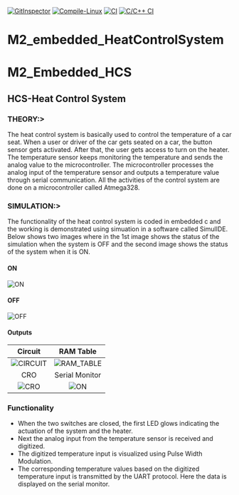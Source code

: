 [![GitInspector](https://github.com/Asif78-00/M2_embedded_HeatControlSyst/actions/workflows/Gitinspector.yml/badge.svg)](https://github.com/Asif78-00/M2_embedded_HeatControlSyst/actions/workflows/Gitinspector.yml)
[![Compile-Linux](https://github.com/Asif78-00/M2_embedded_HeatControlSyst/actions/workflows/Compile.yml/badge.svg)](https://github.com/Asif78-00/M2_embedded_HeatControlSyst/actions/workflows/Compile.yml)
[![CI](https://github.com/Asif78-00/M2_embedded_HeatControlSyst/actions/workflows/main.yml/badge.svg)](https://github.com/Asif78-00/M2_embedded_HeatControlSyst/actions/workflows/main.yml)
[![C/C++ CI](https://github.com/Asif78-00/M2_embedded_HeatControlSyst/actions/workflows/c-cpp.yml/badge.svg)](https://github.com/Asif78-00/M2_embedded_HeatControlSyst/actions/workflows/c-cpp.yml)
# M2_embedded_HeatControlSystem
# M2_Embedded_HCS
## HCS-Heat Control System

### THEORY:>

The heat control system is basically used to control the temperature of a car seat. When a user or driver of the car gets seated on a car, the button sensor gets activated.
After that, the user gets access to turn on the heater. The temperature sensor keeps monitoring the temperature and sends the analog value to the microcontroller.
The microcontroller processes the analog input of the temperature sensor and outputs a temperature value through serial communication.
All the activities of the control system are done on a microcontroller called Atmega328.

### SIMULATION:>

The functionality of the heat control system is coded in embedded c and the working is demonstrated using simuation in a software called SimulIDE.
Below shows two images where in the 1st image shows the status of the simulation when the system is OFF and the second image shows the status of the system when it is ON. 

#### ON

![ON](https://github.com/hemanthasapu/embedded_systems_project_256889/blob/main/simulation/Simulation.gif)

#### OFF

![OFF](https://github.com/hemanthasapu/embedded_systems_project_256889/blob/main/simulation/Simulation_OFF.PNG)

#### Outputs

|Circuit|RAM Table|
|:--:|:--:|
|![CIRCUIT](https://github.com/hemanthasapu/embedded_systems_project_256889/blob/main/simulation/Circuit.gif)|![RAM_TABLE](https://github.com/hemanthasapu/embedded_systems_project_256889/blob/main/simulation/RAM_table.gif)|
|CRO|Serial Monitor|
|![CRO](https://github.com/hemanthasapu/embedded_systems_project_256889/blob/main/simulation/Oscilloscope.gif)|![ON](https://github.com/hemanthasapu/embedded_systems_project_256889/blob/main/simulation/Serial_Monitor.gif)|

### Functionality 

* When the two switches are closed, the first LED glows indicating the actuation of the system and the heater.
* Next the analog input from the temperature sensor is received and digitized.
* The digitized temperature input is visualized using Pulse Width Modulation.
* The corresponding temperature values based on the digitized temperature input is transmitted by the UART protocol. Here the data is displayed on the serial monitor.





